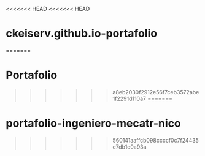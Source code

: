 <<<<<<< HEAD
<<<<<<< HEAD
# ckeiserv.github.io-portafolio
=======
# Portafolio
>>>>>>> a8eb2030f2912e56f7ceb3572abe1f2291d110a7
=======
# portafolio-ingeniero-mecatr-nico
>>>>>>> 560141aaffcb098ccccf0c7f24435e7db1e0a93a

